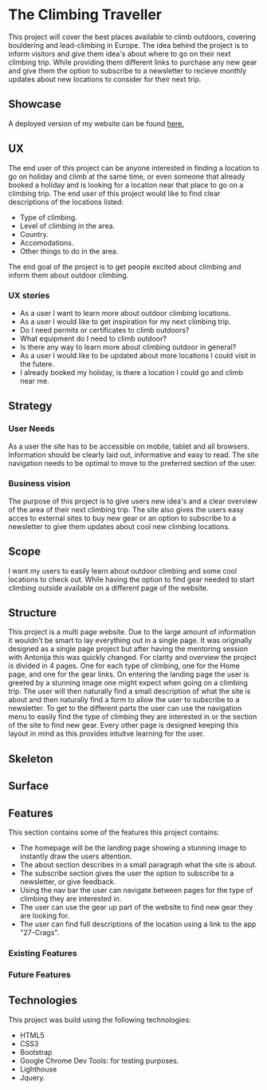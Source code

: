 # The Climbing Traveller

This project will cover the best places available to climb outdoors, covering bouldering and lead-climbing in Europe.
The idea behind the project is to inform visitors and give them idea's about where to go on their next climbing trip.
While providing them different links to purchase any new gear and give them the option to subscribe to a newsletter to recieve monthly updates
about new locations to consider for their next trip.

## Showcase

A deployed version of my website can be found [here.](https://thijsterporten.github.io/Milestone-1/index.html)

## UX

The end user of this project can be anyone interested in finding a location to go on holiday and climb at the same time, or even someone that already
booked a holiday and is looking for a location near that place to go on a climbing trip.
The end user of this project would like to find clear descriptions of the locations listed:
* Type of climbing.
* Level of climbing in the area.
* Country.
* Accomodations. 
* Other things to do in the area.

The end goal of the project is to get people excited about climbing and inform them about outdoor climbing.

### UX stories

* As a user I want to learn more about outdoor climbing locations.
* As a user I would like to get inspiration for my next climbing trip.
* Do I need permits or certificates to climb outdoors?
* What equipment do I need to climb outdoor?
* Is there any way to learn more about climbing outdoor in general?
* As a user I would like to be updated about more locations I could visit in the futere.
* I already booked my holiday, is there a location I could go and climb near me.

## Strategy

### User Needs

As a user the site has to be accessible on mobile, tablet and all browsers. Information should be clearly laid out, informative and easy to read.
The site navigation needs to be optimal to move to the preferred section of the user.

### Business vision

The purpose of this project is to give users new idea's and a clear overview of the area of their next climbing trip.
The site also gives the users easy acces to external sites to buy new gear or an option to subscribe to a newsletter to 
give them updates about cool new climbing locations.

## Scope

I want my users to easily learn about outdoor climbing and some cool locations to check out. While having the option to find gear needed to start 
climbing outside available on a different page of the website.

## Structure

This project is a multi page website. Due to the large amount of information it wouldn't be smart to lay everything out in a single page.
It was originally designed as a single page project but after having the mentoring session with Antonija this was quickly changed.
For clarity and overview the project is divided in 4 pages. One for each type of climbing, one for the Home page, and one for the gear links.
On entering the landing page the user is greeted by a stunning image one might expect when going on a climbing trip. The user will then naturally find a small description 
of what the site is about and then naturally find a form to allow the user to subscribe to a newsletter. To get to the different parts the user can use the navigation
menu to easily find the type of climbing they are interested in or the section of the site to find new gear. 
Every other page is designed keeping this layout in mind as this provides intuitve learning for the user. 

## Skeleton



## Surface

## Features

This section contains some of the features this project contains:
* The homepage will be the landing page showing a stunning image to instantly draw the users attention.
* The about section describes in a small paragraph what the site is about.
* The subscribe section gives the user the option to subscribe to a newsletter, or give feedback.
* Using the nav bar the user can navigate between pages for the type of climbing they are interested in.
* The user can use the gear up part of the website to find new gear they are looking for.
* The user can find full descriptions of the location using a link to the app "27-Crags".


### Existing Features

### Future Features

## Technologies

This project was build using the following technologies:

* HTML5
* CSS3
* Bootstrap
* Google Chrome Dev Tools: for testing purposes.
* Lighthouse
* Jquery.